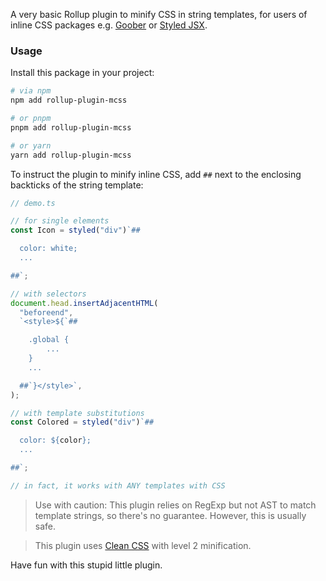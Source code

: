A very basic Rollup plugin to minify CSS in string templates, for users of
inline CSS packages e.g. [Goober](https://github.com/cristianbote/goober) or
[Styled JSX](https://github.com/vercel/styled-jsx).

### Usage

Install this package in your project:

```bash
# via npm
npm add rollup-plugin-mcss

# or pnpm
pnpm add rollup-plugin-mcss

# or yarn
yarn add rollup-plugin-mcss
```

To instruct the plugin to minify inline CSS, add `##` next to the enclosing
backticks of the string template:

```ts
// demo.ts

// for single elements
const Icon = styled("div")`##

  color: white;
  ...

##`;

// with selectors
document.head.insertAdjacentHTML(
  "beforeend",
  `<style>${`##

    .global {
        ...
    }
    ...

  ##`}</style>`,
);

// with template substitutions
const Colored = styled("div")`##

  color: ${color};
  ...

##`;

// in fact, it works with ANY templates with CSS
```

> Use with caution: This plugin relies on RegExp but not AST to match template
> strings, so there's no guarantee. However, this is usually safe.

> This plugin uses [Clean CSS](https://github.com/clean-css/clean-css) with
> level 2 minification.

Have fun with this stupid little plugin.
